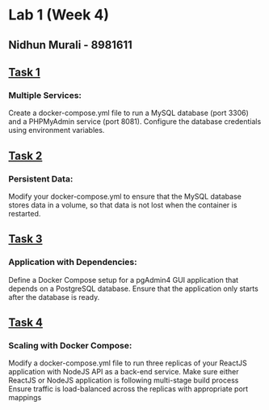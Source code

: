 # Lab 1 (Week 4)
## Nidhun Murali - 8981611

## [Task 1](https://github.com/nmrepos/INFO8995-Lab1-Week4/tree/main/task1)
### Multiple Services:
Create a docker-compose.yml file to run a MySQL database (port 3306) and a PHPMyAdmin service (port 8081).
Configure the database credentials using environment variables.

## [Task 2](https://github.com/nmrepos/INFO8995-Lab1-Week4/tree/main/task2)
### Persistent Data:
Modify your docker-compose.yml to ensure that the MySQL database stores data in a volume, so that data is not lost when the container is restarted.

## [Task 3](https://github.com/nmrepos/INFO8995-Lab1-Week4/tree/main/task3)
### Application with Dependencies:
Define a Docker Compose setup for a pgAdmin4 GUI application that depends on a PostgreSQL database.
Ensure that the application only starts after the database is ready.

## [Task 4](https://github.com/nmrepos/INFO8995-Lab1-Week4/tree/main/task4)
### Scaling with Docker Compose:
Modify a docker-compose.yml file to run three replicas of your ReactJS application with NodeJS API as a back-end service.
Make sure either ReactJS or NodeJS application is following multi-stage build process
Ensure traffic is load-balanced across the replicas with appropriate port mappings
